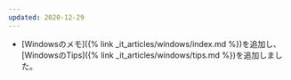 ```yaml
---
updated: 2020-12-29
---
```

- [Windowsのメモ]({% link _it_articles/windows/index.md %})を追加し、[WindowsのTips]({% link _it_articles/windows/tips.md %})を追加しました。